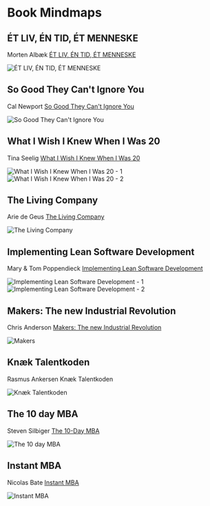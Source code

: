# Book Mindmaps

## ÉT LIV, ÉN TID, ÉT MENNESKE

Morten Albæk [ÉT LIV, ÉN TID, ÉT MENNESKE](https://www.gyldendal.dk/produkter/morten-alb%c3%a6k/%c3%a9t-liv-%c3%a9n-tid-%c3%a9t-menneske-47510/h%c3%a6ftet-9788702260069)

![ÉT LIV, ÉN TID, ÉT MENNESKE](albæk-en-tid-et-liv-2018-12.jpg)

## So Good They Can't Ignore You

Cal Newport [So Good They Can't Ignore You](https://www.amazon.co.uk/gp/product/B01KFR64LQ/)

![So Good They Can't Ignore You](so-good-they-cant-ignore-you-2019-03.jpg)

## What I Wish I Knew When I Was 20

Tina Seelig [What I Wish I Knew When I Was 20](https://www.amazon.co.uk/What-Wish-Knew-When-Was-ebook/dp/B07Q83G41J/)

![What I Wish I Knew When I Was 20 - 1](what-I-wish-I-knew-2015-02-08_1.jpg)
![What I Wish I Knew When I Was 20 - 2](what-I-wish-I-knew-2015-02-08_2.jpg)

## The Living Company

Arie de Geus [The Living Company](https://www.amazon.co.uk/Living-Company-Learning-Longevity-Business/dp/1857881850/)

![The Living Company](den-levende-virksomhed-2013-12.jpg)

## Implementing Lean Software Development

Mary & Tom Poppendieck [Implementing Lean Software Development](https://www.amazon.co.uk/Implementing-Lean-Software-Development-Addison-Wesley-ebook/dp/B00HNB3VQE)

![Implementing Lean Software Development - 1](lean-software-development-2013-07-27_1.jpg)
![Implementing Lean Software Development - 2](lean-software-development-2013-07-27_2.jpg)

## Makers: The new Industrial Revolution

Chris Anderson [Makers: The new Industrial Revolution](https://www.amazon.co.uk/Makers-Industrial-Revolution-Chris-Anderson-ebook/dp/B008K4JDLA/)

![Makers](makers-2014-08-09.jpg)

## Knæk Talentkoden

Rasmus Ankersen Knæk Talentkoden

![Knæk Talentkoden](knæk-talent-koden-2012.jpg)

## The 10 day MBA

Steven Silbiger [The 10-Day MBA](https://www.amazon.com/10-Day-MBA-step-step-18-Nov-2005/dp/B011T7K3L8)

![The 10 day MBA](10-day-mba-2013-05.jpg)

## Instant MBA

Nicolas Bate [Instant MBA](https://www.amazon.co.uk/Instant-MBA-Business-Graduate-Brilliant-ebook/dp/B004INHHGA)

![Instant MBA](instant-mba-2013-04.jpg)
